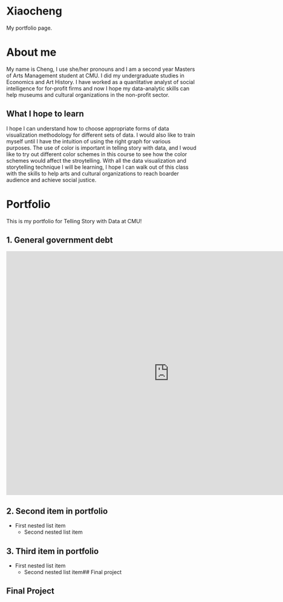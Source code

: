 # Xiaocheng
My portfolio page. 

# About me
My name is Cheng, I use she/her pronouns and I am a second year Masters of Arts Management student at CMU. I did my undergraduate studies in Economics and Art History. I have worked as a quanlitative analyst of social intelligence for for-profit firms and now I hope my data-analytic skills can help museums and cultural organizations in the non-profit sector.  

## What I hope to learn
I hope I can understand how to choose appropriate forms of data visualization methodology for different sets of data. 
I would also like to train myself until I have the intuition of using the right graph for various purposes. 
The use of color is important in telling story with data, and I woud like to try out different color schemes in this course to see how the color schemes would affect the stroytelling. 
With all the data visualization and storytelling technique I will be learning, I hope I can walk out of this class with the skills to help arts and cultural organizations to reach boarder audience and achieve social justice. 

# Portfolio
This is my portfolio for Telling Story with Data at CMU!

## 1. General government debt 
 <iframe src="https://data.oecd.org/chart/6SeK" width="860" height="645" style="border: 0" mozallowfullscreen="true" webkitallowfullscreen="true" allowfullscreen="true"><a href="https://data.oecd.org/chart/6SeK" target="_blank">OECD Chart: General government debt, Total, % of GDP, Annual, 2018</a></iframe>

## 2. Second item in portfolio
   - First nested list item
     - Second nested list item

## 3. Third item in portfolio
   - First nested list item
     - Second nested list item## Final project 

## Final Project

